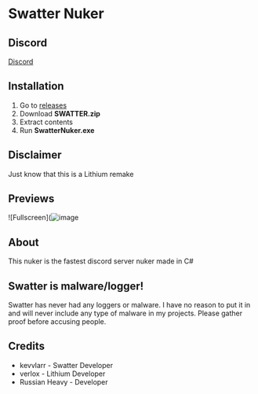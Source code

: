 # Swatter Nuker

## Discord
[Discord](https://discord.gg/bNyjNEy7HK)

## Installation
1. Go to [releases](https://github.com/Kevvlarr/SWATTERNUKER/releases/tag/SWATTER)
2. Download **SWATTER.zip**
3. Extract contents
4. Run **SwatterNuker.exe**

## Disclaimer
Just know that this is a Lithium remake

## Previews
![Fullscreen](![image](https://user-images.githubusercontent.com/78349534/175770883-abaf0c56-d6bc-4caa-a774-b44ddecd8b0c.png)

## About
This nuker is the fastest discord server nuker made in C#

## Swatter is malware/logger!
Swatter has never had any loggers or malware. I have no reason to put it in and will never include any type of malware in my projects. Please gather proof before accusing people.

## Credits
* kevvlarr - Swatter Developer
* verlox - Lithium Developer
* Russian Heavy - Developer
